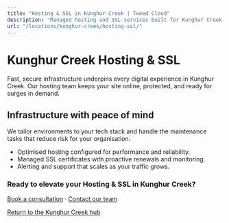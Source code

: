 ```yaml
---
title: "Hosting & SSL in Kunghur Creek | Tweed Cloud"
description: "Managed hosting and SSL services built for Kunghur Creek organisations."
url: "/locations/kunghur-creek/hosting-ssl/"
---
```


# Kunghur Creek Hosting & SSL

Fast, secure infrastructure underpins every digital experience in Kunghur Creek. Our hosting team keeps your site online, protected, and ready for surges in demand.

## Infrastructure with peace of mind

We tailor environments to your tech stack and handle the maintenance tasks that reduce risk for your organisation.

- Optimised hosting configured for performance and reliability.
- Managed SSL certificates with proactive renewals and monitoring.
- Alerting and support that scales as your traffic grows.

### Ready to elevate your Hosting & SSL in Kunghur Creek?

[Book a consultation](/consultation/) · [Contact our team](/contact/)

[Return to the Kunghur Creek hub](/locations/kunghur-creek/)
